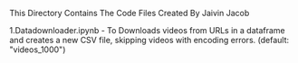 This Directory Contains The Code Files Created By Jaivin Jacob


1.Datadownloader.ipynb - To  Downloads videos from URLs in a dataframe and creates a new CSV file, skipping videos with encoding errors. (default: "videos_1000")
